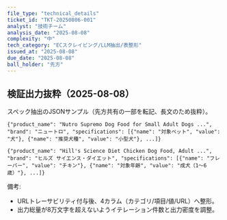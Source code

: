 ```yaml
---
file_type: "technical_details"
ticket_id: "TKT-20250806-001"
analyst: "技術チーム"
analysis_date: "2025-08-08"
complexity: "中"
tech_category: "ECスクレイピング/LLM抽出/表整形"
issued_at: "2025-08-08"
due_date: "2025-08-08"
ball_holder: "先方"
---
```


## 検証出力抜粋（2025-08-08）
スペック抽出のJSONサンプル（先方共有の一部を転記、長文のため抜粋）。

```
{"product_name": "Nutro Supremo Dog Food for Small Adult Dogs ...", "brand": "ニュートロ", "specifications": [{"name": "対象ペット", "value": "犬"}, {"name": "推奨犬種", "value": "小型犬"}, ...]}

{"product_name": "Hill's Science Diet Chicken Dog Food, Adult ...", "brand": "ヒルズ サイエンス・ダイエット", "specifications": [{"name": "フレーバー", "value": "チキン"}, {"name": "対象年齢", "value": "成犬（1～6歳）"}, ...]}
```

備考:
- URLトレーサビリティ付与後、4カラム（カテゴリ/項目/値/URL）へ整形。
- 出力総量が8万文字を超えないようイテレーション件数と出力密度を調整。
